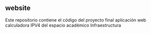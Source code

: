 ## website
Este repositorio contiene el código del proyecto final aplicación web calculadora IPV4 del espacio académico Infraestructura
